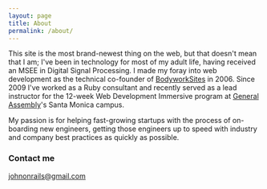 ```yaml
---
layout: page
title: About
permalink: /about/
---
```


This site is the most brand-newest thing on the web, but that doesn't mean that I am; I've been in technology for most of my adult life, having received an MSEE in Digital Signal Processing. I made my foray into web development as the technical co-founder of [BodyworkSites](https://www.bodyworksites.com/) in 2006. Since 2009 I've worked as a Ruby consultant and recently served as a lead instructor for the 12-week Web Development Immersive program at [General Assembly](https://generalassemb.ly/)'s Santa Monica campus.

My passion is for helping fast-growing startups with the process of on-boarding new engineers, getting those engineers up to speed with industry and company best practices as quickly as possible.

### Contact me

[johnonrails@gmail.com](mailto:johnonrails@gmail.com)